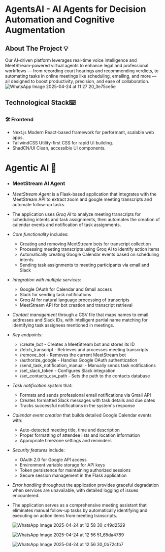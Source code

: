# AgentsAI - AI Agents for Decision Automation and Cognitive Augmentation

## About The Project 💡
Our AI-driven platform leverages real-time voice intelligence and MeetStream-powered virtual agents to enhance legal and professional workflows — from recording court hearings and recommending verdicts, to automating tasks in online meetings like scheduling, emailing, and more — all designed to boost productivity, precision, and ease of collaboration.
![WhatsApp Image 2025-04-24 at 11 27 20_3e75ce5e](https://github.com/user-attachments/assets/07d2c34c-1ab5-44bb-a4b2-341544b5d22e)

## Technological Stack⌨️
### 🛠️ Frontend

- Next.js  Modern React-based framework for performant, scalable web apps.
- TailwindCSS  Utility-first CSS for rapid UI building.
- ShadCN/UI  Clean, accessible UI components.

# Agentic AI 🤖

- ### MeetStream AI Agent

- *MeetStream Agent* is a Flask-based application that integrates with the MeetStream API to extract zoom and google meeting transcripts and automate follow-up tasks.

- The application uses *Groq AI* to analyze meeting transcripts for scheduling intents and task assignments, then automates the creation of calendar events and notification of task assignments.

- *Core functionality* includes:
  - Creating and removing MeetStream bots for transcript collection
  - Processing meeting transcripts using Groq AI to identify action items
  - Automatically creating Google Calendar events based on scheduling intents
  - Sending task assignments to meeting participants via email and Slack

- *Integration with multiple services*:
  - Google OAuth for Calendar and Gmail access
  - Slack for sending task notifications
  - Groq AI for natural language processing of transcripts
  - MeetStream API for bot creation and transcript retrieval

- *Contact management* through a CSV file that maps names to email addresses and Slack IDs, with intelligent partial name matching for identifying task assignees mentioned in meetings.

- *Key endpoints*:
  - /create_bot - Creates a MeetStream bot and stores its ID
  - /fetch_transcript - Retrieves and processes meeting transcripts
  - /remove_bot - Removes the current MeetStream bot
  - /authorize_google - Handles Google OAuth authentication
  - /send_task_notification_manual - Manually sends task notifications
  - /set_slack_token - Configures Slack integration
  - /set_contacts_csv_path - Sets the path to the contacts database

- *Task notification system* that:
  - Formats and sends professional email notifications via Gmail API
  - Creates formatted Slack messages with task details and due dates
  - Tracks successful notifications in the system's response

- *Calendar event creation* that builds detailed Google Calendar events with:
  - Auto-detected meeting title, time and description
  - Proper formatting of attendee lists and location information
  - Appropriate timezone settings and reminders

- *Security features* include:
  - OAuth 2.0 for Google API access
  - Environment variable storage for API keys
  - Token persistence for maintaining authorized sessions
  - Secure session management in the Flask application

- *Error handling* throughout the application provides graceful degradation when services are unavailable, with detailed logging of issues encountered.

- The application serves as a comprehensive meeting assistant that eliminates manual follow-up tasks by automatically identifying and executing on action items from meeting transcripts.

  ![WhatsApp Image 2025-04-24 at 12 58 30_c49d2529](https://github.com/user-attachments/assets/7aee64e9-138f-42e7-a669-6d80059b8c5f)

  ![WhatsApp Image 2025-04-24 at 12 56 51_65da4789](https://github.com/user-attachments/assets/8fb380ff-d89e-402a-81d1-df9430348aff)

  ![WhatsApp Image 2025-04-24 at 12 56 30_0b72cfb7](https://github.com/user-attachments/assets/87a3a9f0-7b43-4447-b65e-6e64a0bc08ae)



